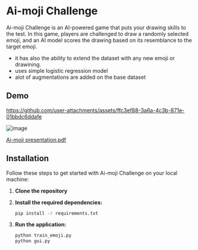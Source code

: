 # Ai-moji Challenge

Ai-moji Challenge is an AI-powered game that puts your drawing skills to the test. In this game, players are challenged to draw a randomly selected emoji, and an AI model scores the drawing based on its resemblance to the target emoji.

- it has also the ability to extend the dataset with any new emoji or drawining.
- uses simple logistic regression model
- alot of augmentations are added on the base dataset

## Demo
https://github.com/user-attachments/assets/ffc3ef88-3a6a-4c3b-871e-01bbdc6ddafe

![image](https://github.com/user-attachments/assets/b6fd0ddc-f196-4d73-b1e6-4a8e0d5e2b85)

[Ai-moji presentation.pdf](https://github.com/user-attachments/files/19069696/Ai-moji.presentation.pdf)


## Installation

Follow these steps to get started with Ai-moji Challenge on your local machine:

1. **Clone the repository**

2. **Install the required dependencies:**

   ```bash
   pip install -r requirements.txt
   ```

3. **Run the application:**
   ```bash
   python train_emoji.py
   python gui.py
   ```
